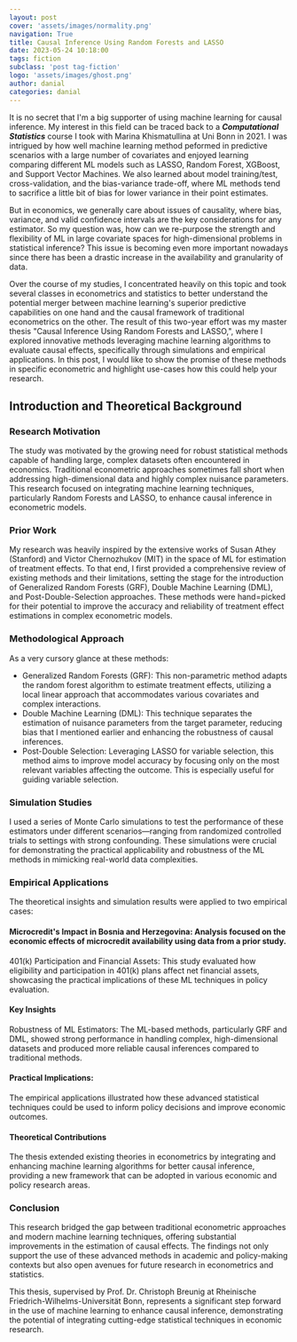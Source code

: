 ```yaml
---
layout: post
cover: 'assets/images/normality.png'
navigation: True
title: Causal Inference Using Random Forests and LASSO
date: 2023-05-24 10:18:00
tags: fiction
subclass: 'post tag-fiction'
logo: 'assets/images/ghost.png'
author: danial
categories: danial
---
```


It is no secret that I'm a big supporter of using machine learning for causal inference. My interest in this field can be traced back to a ***Computational Statistics*** course I took with Marina Khismatullina at Uni Bonn in 2021. I was intrigued by how well machine learning method peformed in predictive scenarios with a large number of covariates and enjoyed learning comparing different ML models such as LASSO, Random Forest, XGBoost, and Support Vector Machines. We also learned about model training/test, cross-validation, and the bias-variance trade-off, where ML methods tend to sacrifice a little bit of bias for lower variance in their point estimates.

But in economics, we generally care about issues of causality, where bias, variance, and valid confidence intervals are the key considerations for any estimator. So my question was, how can we re-purpose the strength and flexibility of ML in large covariate spaces for high-dimensional problems in statistical inference? This issue is becoming even more important nowadays since there has been a drastic increase in the availability and granularity of data. 

Over the course of my studies, I concentrated heavily on this topic and took several classes in econometrics and statistics to better understand the potential merger between machine learning's superior predictive capabilities on one hand and the causal framework of traditional econometrics on the other. The result of this two-year effort was my master thesis "Causal Inference Using Random Forests and LASSO,", where I explored innovative methods leveraging machine learning algorithms to evaluate causal effects, specifically through simulations and empirical applications. In this post, I would like to show the promise of these methods in specific econometric and highlight use-cases how this could help your research.

## Introduction and Theoretical Background
### Research Motivation

The study was motivated by the growing need for robust statistical methods capable of handling large, complex datasets often encountered in economics. Traditional econometric approaches sometimes fall short when addressing high-dimensional data and highly complex nuisance parameters. This research focused on integrating machine learning techniques, particularly Random Forests and LASSO, to enhance causal inference in econometric models.

### Prior Work
My research was heavily inspired by the extensive works of Susan Athey (Stanford) and Victor Chernozhukov (MIT) in the space of ML for estimation of treatment effects. To that end, I first provided a comprehensive review of existing methods and their limitations, setting the stage for the introduction of Generalized Random Forests (GRF), Double Machine Learning (DML), and Post-Double-Selection approaches. These methods were hand=picked for their potential to improve the accuracy and reliability of treatment effect estimations in complex econometric models.

### Methodological Approach
As a very cursory glance at these methods:
- Generalized Random Forests (GRF): This non-parametric method adapts the random forest algorithm to estimate treatment effects, utilizing a local linear approach that accommodates various covariates and complex interactions.
- Double Machine Learning (DML): This technique separates the estimation of nuisance parameters from the target parameter, reducing bias that I mentioned earlier and enhancing the robustness of causal inferences.
- Post-Double Selection: Leveraging LASSO for variable selection, this method aims to improve model accuracy by focusing only on the most relevant variables affecting the outcome. This is especially useful for guiding variable selection. 

### Simulation Studies
I used a series of Monte Carlo simulations to test the performance of these estimators under different scenarios—ranging from randomized controlled trials to settings with strong confounding. These simulations were crucial for demonstrating the practical applicability and robustness of the ML methods in mimicking real-world data complexities.

### Empirical Applications
The theoretical insights and simulation results were applied to two empirical cases:

#### Microcredit's Impact in Bosnia and Herzegovina: Analysis focused on the economic effects of microcredit availability using data from a prior study.
401(k) Participation and Financial Assets: This study evaluated how eligibility and participation in 401(k) plans affect net financial assets, showcasing the practical implications of these ML techniques in policy evaluation.
#### Key Insights
Robustness of ML Estimators: The ML-based methods, particularly GRF and DML, showed strong performance in handling complex, high-dimensional datasets and produced more reliable causal inferences compared to traditional methods.
#### Practical Implications: 
The empirical applications illustrated how these advanced statistical techniques could be used to inform policy decisions and improve economic outcomes.
#### Theoretical Contributions
The thesis extended existing theories in econometrics by integrating and enhancing machine learning algorithms for better causal inference, providing a new framework that can be adopted in various economic and policy research areas.

### Conclusion
This research bridged the gap between traditional econometric approaches and modern machine learning techniques, offering substantial improvements in the estimation of causal effects. The findings not only support the use of these advanced methods in academic and policy-making contexts but also open avenues for future research in econometrics and statistics.

This thesis, supervised by Prof. Dr. Christoph Breunig at Rheinische Friedrich-Wilhelms-Universität Bonn, represents a significant step forward in the use of machine learning to enhance causal inference, demonstrating the potential of integrating cutting-edge statistical techniques in economic research.